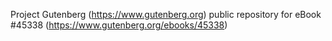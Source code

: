 Project Gutenberg (https://www.gutenberg.org) public repository for eBook #45338 (https://www.gutenberg.org/ebooks/45338)
